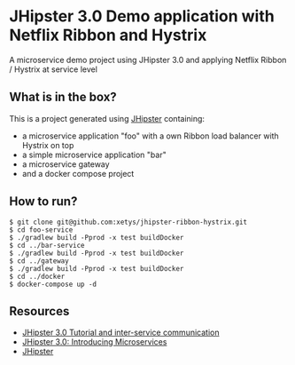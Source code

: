 # JHipster 3.0 Demo application with Netflix Ribbon and Hystrix
A microservice demo project using JHipster 3.0 and applying Netflix Ribbon / Hystrix at service level


## What is in the box?

This is a project generated using [JHipster](https://jhipster.github.io) containing:

* a microservice application "foo" with a own Ribbon load balancer with Hystrix on top
* a simple microservice application "bar"
* a microservice gateway
* and a docker compose project
    
## How to run?

    $ git clone git@github.com:xetys/jhipster-ribbon-hystrix.git
    $ cd foo-service
    $ ./gradlew build -Pprod -x test buildDocker
    $ cd ../bar-service
    $ ./gradlew build -Pprod -x test buildDocker
    $ cd ../gateway
    $ ./gradlew build -Pprod -x test buildDocker
    $ cd ../docker
    $ docker-compose up -d
    
## Resources

* [JHipster 3.0 Tutorial and inter-service communication](http://stytex.de/blog/2016/03/25/jhipster3-microservice-tutorial/)
* [JHipster 3.0: Introducing Microservices](http://www.ipponusa.com/blog/jhipster-3-0-introducing-microservices/)
* [JHipster](https://jhipster.github.io)

